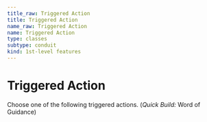 ```yaml
---
title_raw: Triggered Action
title: Triggered Action
name_raw: Triggered Action
name: Triggered Action
type: classes
subtype: conduit
kind: 1st-level features
---
```


# Triggered Action

Choose one of the following triggered actions. (*Quick Build:* Word of Guidance)
